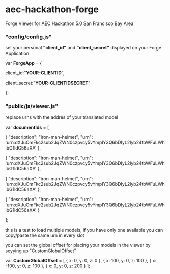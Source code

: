 # aec-hackathon-forge
Forge Viewer for AEC Hackathon 5.0 San Francisco Bay Area

### **"config/config.js"**
set your personal **"client_id"** and **"client_secret"** displayed on your Forge Application

var **ForgeApp** = {

  client_id:"**YOUR-CLIENTID**",

  client_secret:"**YOUR-CLIENTIDSECRET**"

};

### **"public/js/viewer.js"**
replace urns with the addres of your translated model

var **documentIds** = [

{ "description": "iron-man-helmet", "urn": 'urn:dXJuOmFkc2sub2JqZWN0czpvcy5vYmplY3Q6bDIyL2lyb24tbWFuLWhlbG1ldC56aXA' },

{ "description": "iron-man-helmet", "urn": 'urn:dXJuOmFkc2sub2JqZWN0czpvcy5vYmplY3Q6bDIyL2lyb24tbWFuLWhlbG1ldC56aXA' },

{ "description": "iron-man-helmet", "urn": 'urn:dXJuOmFkc2sub2JqZWN0czpvcy5vYmplY3Q6bDIyL2lyb24tbWFuLWhlbG1ldC56aXA' },

{ "description": "iron-man-helmet", "urn": 'urn:dXJuOmFkc2sub2JqZWN0czpvcy5vYmplY3Q6bDIyL2lyb24tbWFuLWhlbG1ldC56aXA' }

];

this is a test to load multiple models, if you have only one available you can copy/paste the same urn in every slot

you can set the global offset for placing your models in the viewer by seyying up "CustomGlobalOffset"

var **CustomGlobalOffset** = [
    { x: 0, y: 0, z: 0 },
    { x: 100, y: 0, z: 100 },
    { x: -100, y: 0, z: 100 },
    { x: 0, y: 0, z: 200 }
];
